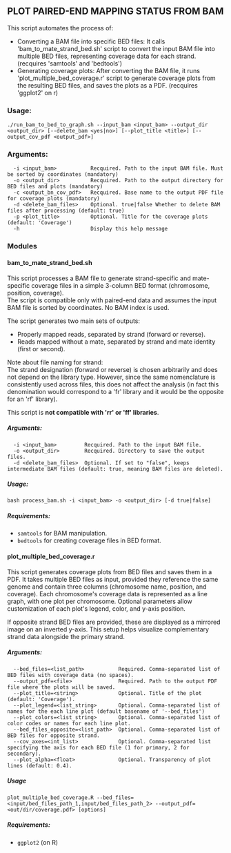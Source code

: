 ## PLOT PAIRED-END MAPPING STATUS FROM BAM

This script automates the process of:  
 - Converting a BAM file into specific BED files: It calls 'bam_to_mate_strand_bed.sh' script to convert the input BAM file into multiple BED files, representing coverage data for each strand. (recquires 'samtools' and 'bedtools')  
 - Generating coverage plots: After converting the BAM file, it runs 'plot_multiple_bed_coverage.r' script to generate coverage plots from the resulting BED files, and saves the plots as a PDF. (recquires 'ggplot2' on r)  

### Usage:
  `./run_bam_to_bed_to_graph.sh --input_bam <input_bam> --output_dir <output_dir> [--delete_bam <yes|no>] [--plot_title <title>] [--output_cov_pdf <output_pdf>]`

### Arguments:
```
  -i <input_bam>           Recquired. Path to the input BAM file. Must be sorted by coordinates (mandatory)  
  -o <output_dir>          Recquired. Path to the output directory for BED files and plots (mandatory)  
  -c <output_bn_cov_pdf>   Recquired. Base name to the output PDF file for coverage plots (mandatory)  
  -d <delete_bam_files>    Optional. true|false Whether to delete BAM files after processing (default: true)  
  -p <plot_title>          Optional. Title for the coverage plots (default: 'Coverage')  
  -h                       Display this help message  
```  
### Modules

#### bam_to_mate_strand_bed.sh

This script processes a BAM file to generate strand-specific and mate-specific coverage files in a simple 3-column BED format (chromosome, position, coverage).  
The script is compatible only with paired-end data and assumes the input BAM file is sorted by coordinates. No BAM index is used.
  
The script generates two main sets of outputs:  
  - Properly mapped reads, separated by strand (forward or reverse).  
  - Reads mapped without a mate, separated by strand and mate identity (first or second).  

Note about file naming for strand:  
  The strand designation (forward or reverse) is chosen arbitrarily and does not depend on the library type. However, since the same nomenclature is consistently used across files, this does not affect the analysis (in fact this denomination would correspond to a 'fr' library and it would be the opposite for an 'rf' library).  

This script is **not compatible with 'rr' or 'ff' libraries**.  

##### Arguments:
```
  -i <input_bam>         Recquired. Path to the input BAM file.  
  -o <output_dir>        Recquired. Directory to save the output files.  
  -d <delete_bam_files>  Optional. If set to "false", keeps intermediate BAM files (default: true, meaning BAM files are deleted).  
```  
##### Usage:
  `bash process_bam.sh -i <input_bam> -o <output_dir> [-d true|false]`  

##### Requirements:
 - `samtools` for BAM manipulation.  
 - `bedtools` for creating coverage files in BED format.  

#### plot_multiple_bed_coverage.r

This script generates coverage plots from BED files and saves them in a PDF. It takes multiple BED files as input, provided they reference the same genome and contain three columns (chromosome name, position, and coverage). Each chromosome's coverage data is represented as a line graph, with one plot per chromosome. Optional parameters allow customization of each plot's legend, color, and y-axis position.  
  
If opposite strand BED files are provided, these are displayed as a mirrored image on an inverted y-axis. This setup helps visualize complementary strand data alongside the primary strand.  

##### Arguments:
```
  --bed_files=<list_path>           Required. Comma-separated list of BED files with coverage data (no spaces).  
  --output_pdf=<file>               Required. Path to the output PDF file where the plots will be saved.  
  --plot_title=<string>             Optional. Title of the plot (default: 'Coverage').  
  --plot_legend=<list_string>       Optional. Comma-separated list of names for the each line plot (default basename of '--bed_files')  
  --plot_colors=<list_string>       Optional. Comma-separated list of color codes or names for each line plot.  
  --bed_files_opposite=<list_path>  Optional. Comma-separated list of BED files for opposite strand.  
  --cov_axes=<int_list>             Optional. Comma-separated list specifying the axis for each BED file (1 for primary, 2 for secondary).  
  --plot_alpha=<float>              Optional. Transparency of plot lines (default: 0.4).  
```  
##### Usage
  `plot_multiple_bed_coverage.R --bed_files=<input/bed_files_path_1,input/bed_files_path_2> --output_pdf=<out/dir/coverage.pdf> [options]`  

##### Requirements:
 - `ggplot2` (on R)  
